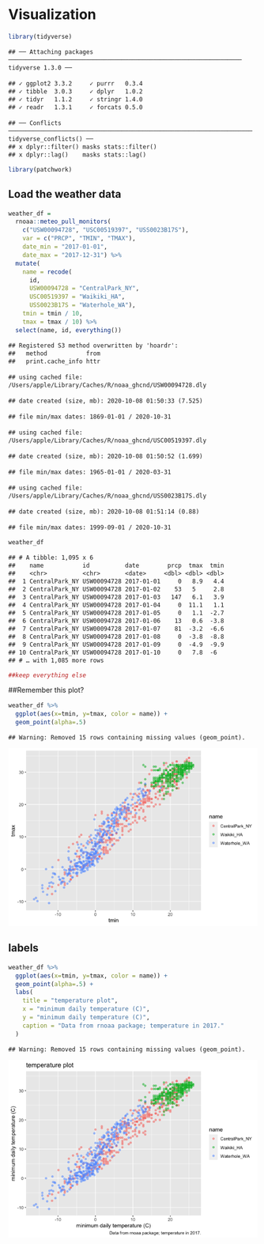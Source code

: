 Visualization
================

``` r
library(tidyverse)
```

    ## ── Attaching packages ────────────────────────────────────────────────────────────────── tidyverse 1.3.0 ──

    ## ✓ ggplot2 3.3.2     ✓ purrr   0.3.4
    ## ✓ tibble  3.0.3     ✓ dplyr   1.0.2
    ## ✓ tidyr   1.1.2     ✓ stringr 1.4.0
    ## ✓ readr   1.3.1     ✓ forcats 0.5.0

    ## ── Conflicts ───────────────────────────────────────────────────────────────────── tidyverse_conflicts() ──
    ## x dplyr::filter() masks stats::filter()
    ## x dplyr::lag()    masks stats::lag()

``` r
library(patchwork)
```

## Load the weather data

``` r
weather_df = 
  rnoaa::meteo_pull_monitors(
    c("USW00094728", "USC00519397", "USS0023B17S"),
    var = c("PRCP", "TMIN", "TMAX"), 
    date_min = "2017-01-01",
    date_max = "2017-12-31") %>%
  mutate(
    name = recode(
      id, 
      USW00094728 = "CentralPark_NY", 
      USC00519397 = "Waikiki_HA",
      USS0023B17S = "Waterhole_WA"),
    tmin = tmin / 10,
    tmax = tmax / 10) %>%
  select(name, id, everything())
```

    ## Registered S3 method overwritten by 'hoardr':
    ##   method           from
    ##   print.cache_info httr

    ## using cached file: /Users/apple/Library/Caches/R/noaa_ghcnd/USW00094728.dly

    ## date created (size, mb): 2020-10-08 01:50:33 (7.525)

    ## file min/max dates: 1869-01-01 / 2020-10-31

    ## using cached file: /Users/apple/Library/Caches/R/noaa_ghcnd/USC00519397.dly

    ## date created (size, mb): 2020-10-08 01:50:52 (1.699)

    ## file min/max dates: 1965-01-01 / 2020-03-31

    ## using cached file: /Users/apple/Library/Caches/R/noaa_ghcnd/USS0023B17S.dly

    ## date created (size, mb): 2020-10-08 01:51:14 (0.88)

    ## file min/max dates: 1999-09-01 / 2020-10-31

``` r
weather_df
```

    ## # A tibble: 1,095 x 6
    ##    name           id          date        prcp  tmax  tmin
    ##    <chr>          <chr>       <date>     <dbl> <dbl> <dbl>
    ##  1 CentralPark_NY USW00094728 2017-01-01     0   8.9   4.4
    ##  2 CentralPark_NY USW00094728 2017-01-02    53   5     2.8
    ##  3 CentralPark_NY USW00094728 2017-01-03   147   6.1   3.9
    ##  4 CentralPark_NY USW00094728 2017-01-04     0  11.1   1.1
    ##  5 CentralPark_NY USW00094728 2017-01-05     0   1.1  -2.7
    ##  6 CentralPark_NY USW00094728 2017-01-06    13   0.6  -3.8
    ##  7 CentralPark_NY USW00094728 2017-01-07    81  -3.2  -6.6
    ##  8 CentralPark_NY USW00094728 2017-01-08     0  -3.8  -8.8
    ##  9 CentralPark_NY USW00094728 2017-01-09     0  -4.9  -9.9
    ## 10 CentralPark_NY USW00094728 2017-01-10     0   7.8  -6  
    ## # … with 1,085 more rows

``` r
##keep everything else
```

\#\#Remember this plot?

``` r
weather_df %>%
  ggplot(aes(x=tmin, y=tmax, color = name)) +
  geom_point(alpha=.5)
```

    ## Warning: Removed 15 rows containing missing values (geom_point).

![](viz_2_files/figure-gfm/unnamed-chunk-2-1.png)<!-- -->

## labels

``` r
weather_df %>%
  ggplot(aes(x=tmin, y=tmax, color = name)) +
  geom_point(alpha=.5) +
  labs(
    title = "temperature plot",
    x = "minimum daily temperature (C)",
    y = "minimum daily temperature (C)",
    caption = "Data from rnoaa package; temperature in 2017."
  )
```

    ## Warning: Removed 15 rows containing missing values (geom_point).

![](viz_2_files/figure-gfm/unnamed-chunk-3-1.png)<!-- -->
